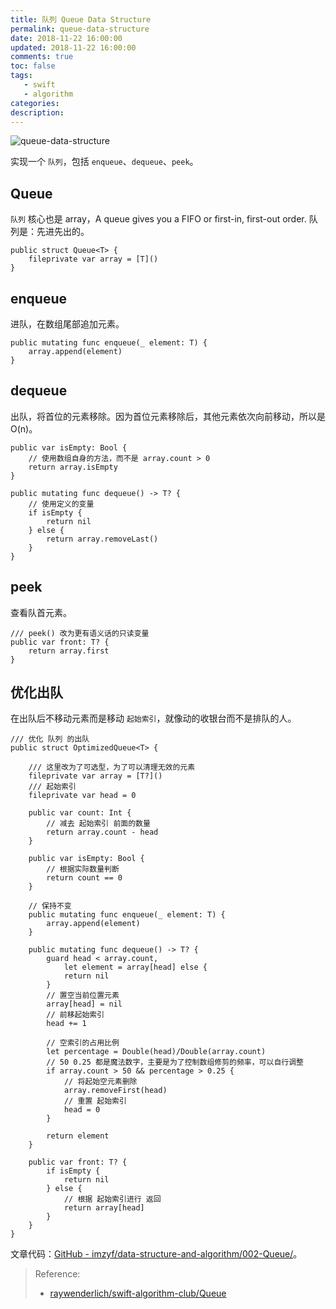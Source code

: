 ```yaml
---
title: 队列 Queue Data Structure
permalink: queue-data-structure
date: 2018-11-22 16:00:00
updated: 2018-11-22 16:00:00
comments: true
toc: false
tags:
   - swift
   - algorithm
categories:
description:
---
```


<img src="https://ws4.sinaimg.cn/large/006tKfTcly1g0m6327qu1j31y00u0e87.jpg" alt="queue-data-structure" />

实现一个 `队列`，包括 `enqueue`、`dequeue`、`peek`。

## Queue

`队列` 核心也是 array，A queue gives you a FIFO or first-in, first-out order. 队列是：先进先出的。

```
public struct Queue<T> {    
    fileprivate var array = [T]()
}
```

<!-- more -->

## enqueue

进队，在数组尾部追加元素。

```
public mutating func enqueue(_ element: T) {
    array.append(element)
}
```

## dequeue

出队，将首位的元素移除。因为首位元素移除后，其他元素依次向前移动，所以是 O(n)。

```
public var isEmpty: Bool {
    // 使用数组自身的方法，而不是 array.count > 0
    return array.isEmpty
}

public mutating func dequeue() -> T? {
    // 使用定义的变量
    if isEmpty {
        return nil
    } else {
        return array.removeLast()
    }
}
```

## peek

查看队首元素。

```
/// peek() 改为更有语义话的只读变量
public var front: T? {
    return array.first
}
```

## 优化出队

在出队后不移动元素而是移动 `起始索引`，就像动的收银台而不是排队的人。

```
/// 优化 队列 的出队
public struct OptimizedQueue<T> {

    /// 这里改为了可选型，为了可以清理无效的元素
    fileprivate var array = [T?]()
    /// 起始索引
    fileprivate var head = 0

    public var count: Int {
        // 减去 起始索引 前面的数量
        return array.count - head
    }

    public var isEmpty: Bool {
        // 根据实际数量判断
        return count == 0
    }

    // 保持不变
    public mutating func enqueue(_ element: T) {
        array.append(element)
    }

    public mutating func dequeue() -> T? {
        guard head < array.count,
            let element = array[head] else {
            return nil
        }
        // 置空当前位置元素
        array[head] = nil
        // 前移起始索引
        head += 1

        // 空索引的占用比例
        let percentage = Double(head)/Double(array.count)
        // 50 0.25 都是魔法数字，主要是为了控制数组修剪的频率，可以自行调整
        if array.count > 50 && percentage > 0.25 {
            // 将起始空元素删除
            array.removeFirst(head)
            // 重置 起始索引
            head = 0
        }

        return element
    }

    public var front: T? {
        if isEmpty {
            return nil
        } else {
            // 根据 起始索引进行 返回
            return array[head]
        }
    }
}
```

文章代码：[GitHub - imzyf/data-structure-and-algorithm/002-Queue/](https://github.com/imzyf/data-structure-and-algorithm/tree/master/002-Queue)。

> Reference:
> - [raywenderlich/swift-algorithm-club/Queue](https://github.com/raywenderlich/swift-algorithm-club/tree/master/Queue)

